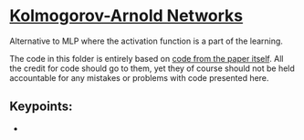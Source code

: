 # [Kolmogorov-Arnold Networks](https://arxiv.org/pdf/2404.19756)
Alternative to MLP where the activation function is a part of the learning.

The code in this folder is entirely based on [code from the paper itself](https://github.com/KindXiaoming/pykan). All the credit for code should go to them, yet they of course should not be held accountable for any mistakes or problems with code presented here.

## Keypoints:
- 